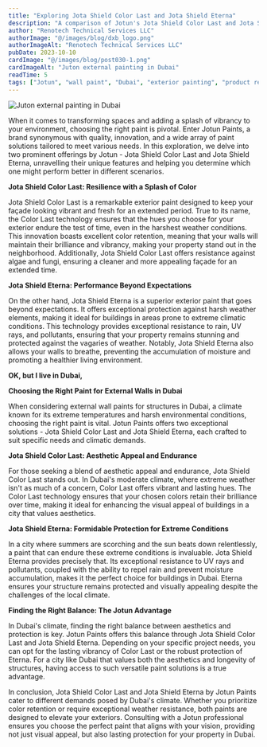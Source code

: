 ```yaml
---
title: "Exploring Jota Shield Color Last and Jota Shield Eterna"
description: "A comparison of Jotun's Jota Shield Color Last and Jota Shield Eterna paints, focusing on features, durability, and suitability for Dubai's climate."
author: "Renotech Technical Services LLC"
authorImage: "@/images/blog/dxb_logo.png"
authorImageAlt: "Renotech Technical Services LLC"
pubDate: 2023-10-10
cardImage: "@/images/blog/post030-1.png"
cardImageAlt: "Juton external painting in Dubai"
readTime: 5
tags: ["Jotun", "wall paint", "Dubai", "exterior painting", "product review"]
---
```



![Juton external painting in Dubai](@/images/blog/post030-1.png "Juton external painting in Dubai")

When it comes to transforming spaces and adding a splash of vibrancy to your environment, choosing the right paint is pivotal. Enter Jotun Paints, a brand synonymous with quality, innovation, and a wide array of paint solutions tailored to meet various needs. In this exploration, we delve into two prominent offerings by Jotun - Jota Shield Color Last and Jota Shield Eterna, unravelling their unique features and helping you determine which one might perform better in different scenarios.

**Jota Shield Color Last: Resilience with a Splash of Color**

Jota Shield Color Last is a remarkable exterior paint designed to keep your façade looking vibrant and fresh for an extended period. True to its name, the Color Last technology ensures that the hues you choose for your exterior endure the test of time, even in the harshest weather conditions. This innovation boasts excellent color retention, meaning that your walls will maintain their brilliance and vibrancy, making your property stand out in the neighborhood. Additionally, Jota Shield Color Last offers resistance against algae and fungi, ensuring a cleaner and more appealing façade for an extended time.

**Jota Shield Eterna: Performance Beyond Expectations**

On the other hand, Jota Shield Eterna is a superior exterior paint that goes beyond expectations. It offers exceptional protection against harsh weather elements, making it ideal for buildings in areas prone to extreme climatic conditions. This technology provides exceptional resistance to rain, UV rays, and pollutants, ensuring that your property remains stunning and protected against the vagaries of weather. Notably, Jota Shield Eterna also allows your walls to breathe, preventing the accumulation of moisture and promoting a healthier living environment.

  

**OK, but I live in Dubai,**

**Choosing the Right Paint for External Walls in Dubai**

When considering external wall paints for structures in Dubai, a climate known for its extreme temperatures and harsh environmental conditions, choosing the right paint is vital. Jotun Paints offers two exceptional solutions - Jota Shield Color Last and Jota Shield Eterna, each crafted to suit specific needs and climatic demands.

**Jota Shield Color Last: Aesthetic Appeal and Endurance**

For those seeking a blend of aesthetic appeal and endurance, Jota Shield Color Last stands out. In Dubai's moderate climate, where extreme weather isn't as much of a concern, Color Last offers vibrant and lasting hues. The Color Last technology ensures that your chosen colors retain their brilliance over time, making it ideal for enhancing the visual appeal of buildings in a city that values aesthetics.

**Jota Shield Eterna: Formidable Protection for Extreme Conditions**

In a city where summers are scorching and the sun beats down relentlessly, a paint that can endure these extreme conditions is invaluable. Jota Shield Eterna provides precisely that. Its exceptional resistance to UV rays and pollutants, coupled with the ability to repel rain and prevent moisture accumulation, makes it the perfect choice for buildings in Dubai. Eterna ensures your structure remains protected and visually appealing despite the challenges of the local climate.

**Finding the Right Balance: The Jotun Advantage**

In Dubai's climate, finding the right balance between aesthetics and protection is key. Jotun Paints offers this balance through Jota Shield Color Last and Jota Shield Eterna. Depending on your specific project needs, you can opt for the lasting vibrancy of Color Last or the robust protection of Eterna. For a city like Dubai that values both the aesthetics and longevity of structures, having access to such versatile paint solutions is a true advantage.

In conclusion, Jota Shield Color Last and Jota Shield Eterna by Jotun Paints cater to different demands posed by Dubai's climate. Whether you prioritize color retention or require exceptional weather resistance, both paints are designed to elevate your exteriors. Consulting with a Jotun professional ensures you choose the perfect paint that aligns with your vision, providing not just visual appeal, but also lasting protection for your property in Dubai.